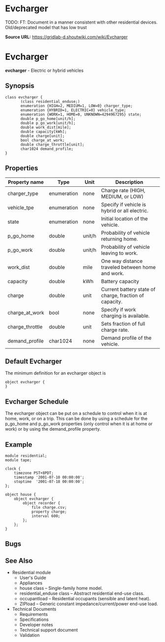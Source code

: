 # Evcharger
TODO: FT: Document in a manner consistent with other residential devices.  Old/deprecated model that has low trust


**Source URL:** https://gridlab-d.shoutwiki.com/wiki/Evcharger
# Evcharger

**evcharger** \- Electric or hybrid vehicles 

## Synopsis
    
    
    class evcharger {
           (class residential_enduse;)
           enumeration {HIGH=2, MEDIUM=1, LOW=0} charger_type;
           enumeration {HYBRID=1, ELECTRIC=0} vehicle_type;       
           enumeration {WORK=1, HOME=0, UNKNOWN=4294967295} state;       
           double p_go_home[unit/h];
           double p_go_work[unit/h];
           double work_dist[mile];
           double capacity[kWh];
           double charge[unit];
           bool charge_at_work;
           double charge_throttle[unit];
           char1024 demand_profile;
    }
    

## Properties

Property name | Type | Unit | Description   
---|---|---|---  
charger_type | enumeration | none | Charge rate (HIGH, MEDIUM, or LOW)   
vehicle_tpe | enumeration | none | Specify if vehicle is hybrid or all electric.   
state | enumeration | none | Initial location of the vehicle.   
p_go_home | double | unit/h | Probability of vehicle returning home.   
p_go_work | double | unit/h | Probability of vehicle leaving to work.   
work_dist | double | mile | One way distance traveled between home and work.   
capacity | double | kWh | Battery capacity   
charge | double | unit | Current battery state of charge, fraction of capacity.   
charge_at_work | bool | none | Specify if work charging is available.   
charge_throttle | double | unit | Sets fraction of full charge rate.   
demand_profile | char1024 | none | Demand profile of the vehicle.   
  
## Default Evcharger

The minimum definition for an evcharger object is 
    
    
    object evcharger {
    }
    

## Evcharger Schedule

The evcharger object can be put on a schedule to control when it is at home, work, or on a trip. This can be done by using a schedule for the p_go_home and p_go_work properties (only control when it is at home or work) or by using the demand_profile property. 

## Example
    
    
    module residential;
    module tape;
    
    clock {
    	timezone PST+8PDT;
    	timestamp '2001-07-10 00:00:00';
    	stoptime  '2001-07-18 00:00:00'; 
    };
    
    object house {
    	object evcharger {
    		object recorder {
    			file charge.csv;
    			property charge;
    			interval 600;
    		};
    	};				
    }
    

## Bugs

## See Also

  * Residential module
    * User's Guide
    * Appliances
    * house class – Single-family home model.
    * residential_enduse class – Abstract residential end-use class.
    * occupantload – Residential occupants (sensible and latent heat).
    * ZIPload – Generic constant impedance/current/power end-use load.
  * Technical Documents 
    * Requirements
    * Specifications
    * Developer notes
    * Technical support document
    * Validation
